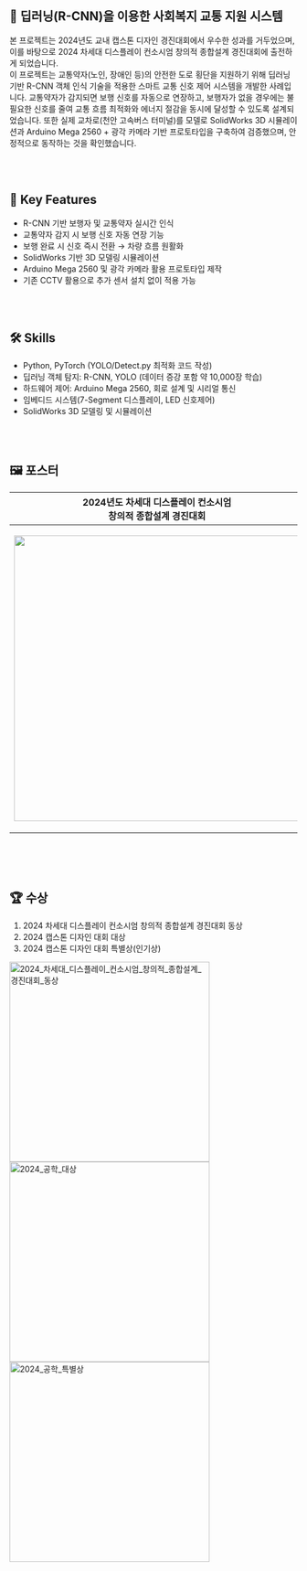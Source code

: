 ## 🚦 딥러닝(R-CNN)을 이용한 사회복지 교통 지원 시스템
본 프로젝트는 2024년도 교내 캡스톤 디자인 경진대회에서 우수한 성과를 거두었으며, 이를 바탕으로 2024 차세대 디스플레이 컨소시엄 창의적 종합설계 경진대회에 출전하게 되었습니다. <br>
이 프로젝트는 교통약자(노인, 장애인 등)의 안전한 도로 횡단을 지원하기 위해 딥러닝 기반 R-CNN 객체 인식 기술을 적용한 스마트 교통 신호 제어 시스템을 개발한 사례입니다.
교통약자가 감지되면 보행 신호를 자동으로 연장하고, 보행자가 없을 경우에는 불필요한 신호를 줄여 교통 흐름 최적화와 에너지 절감을 동시에 달성할 수 있도록 설계되었습니다.
또한 실제 교차로(천안 고속버스 터미널)를 모델로 SolidWorks 3D 시뮬레이션과 Arduino Mega 2560 + 광각 카메라 기반 프로토타입을 구축하여 검증했으며, 안정적으로 동작하는 것을 확인했습니다.

<br>
<br>


## 📑 Key Features
- R-CNN 기반 보행자 및 교통약자 실시간 인식
- 교통약자 감지 시 보행 신호 자동 연장 기능
- 보행 완료 시 신호 즉시 전환 → 차량 흐름 원활화
- SolidWorks 기반 3D 모델링 시뮬레이션
- Arduino Mega 2560 및 광각 카메라 활용 프로토타입 제작
- 기존 CCTV 활용으로 추가 센서 설치 없이 적용 가능
<br>
<br>

## 🛠️ Skills
- Python, PyTorch (YOLO/Detect.py 최적화 코드 작성)
- 딥러닝 객체 탐지: R-CNN, YOLO (데이터 증강 포함 약 10,000장 학습)
- 하드웨어 제어: Arduino Mega 2560, 회로 설계 및 시리얼 통신
- 임베디드 시스템(7-Segment 디스플레이, LED 신호제어)
- SolidWorks 3D 모델링 및 시뮬레이션
<br>
<br>
  
## 🖼️ 포스터
| 2024년도 차세대 디스플레이 컨소시엄<br>창의적 종합설계 경진대회 | 2024년도 교내 캡스톤 디자인 경진대회 |
| -------------------------------------------------------- | ----------------------------------- |
| <p align="center"> <img height="500" src="https://github.com/user-attachments/assets/718361db-f205-48ce-88f1-b90743a76749" /> </p> | <p align="center"> <img height="500" src="https://github.com/user-attachments/assets/e67c0bef-180e-4b8b-96d1-d8d6b28b51f2" /> </p> |
<br>
<br>
<br>

## 🏆 수상
1. 2024 차세대 디스플레이 컨소시엄 창의적 종합설계 경진대회 동상
2. 2024 캡스톤 디자인 대회 대상
3. 2024 캡스톤 디자인 대회 특별상(인기상)
   
<p align="left">
  <img height="350" alt="2024_차세대_디스플레이_컨소시엄_창의적_종합설계_경진대회_동상" src="https://github.com/user-attachments/assets/6072183f-1f97-4626-99be-c884e71a6806" />
  <img height="350" alt="2024_공학_대상" src="https://github.com/user-attachments/assets/b193fd18-f6ac-479f-8165-ccb8253236c4" />
  <img height="350" alt="2024_공학_특별상" src="https://github.com/user-attachments/assets/9520aabc-1cb4-4256-98af-1d80167b6176" />
</p>





